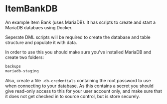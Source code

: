 # ItemBankDB

An example Item Bank (uses MariaDB). It has scripts to create and start a MariaDB databaes using Docker.

Seperate DML scripts will be required to create the database and table structure and populate it with data.

In order to use this you should make sure you've installed MariaDB and create two folders:

```bash
backups
mariadb-staging
```

Also, create a file `.db-credentials` containing the root password to use when connecting to your database. As this contains a secret you should give read-only access to this for your user account only, and make sure that it does not get checked in to source control, but is store securely.

